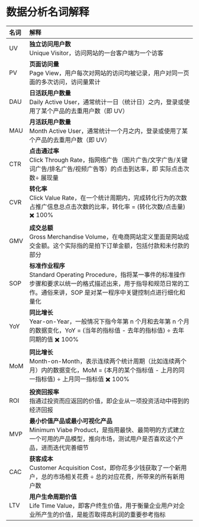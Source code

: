 # 数据分析名词解释

|名词|解释|
|:---|:---|
|UV|**独立访问用户数** <br/> Unique Visitor，访问网站的一台客户端为一个访客|
|PV|**页面访问量** <br/> Page View，用户每次对网站的访问均被记录，用户对同一页面的多次访问，访问量累计|
|DAU|**日活跃用户数量** <br/> Daily Active User，通常统计一日（统计日）之内，登录或使用了某个产品的去重用户数（即 UV）|
|MAU|**月活跃用户数量** <br/> Month Active User，通常统计一个月之内，登录或使用了某个产品的去重用户数（即 UV）|
|CTR|**点击通过率** <br/> Click Through Rate，指网络广告（图片广告/文字广告/关键词广告/排名广告/视频广告等）的点击到达率，即 实际点击次数÷ 展现量|
|CVR|**转化率** <br/> Click Value Rate，在一个统计周期内，完成转化行为的次数占推广信息总点击次数的比率，转化率 = (转化次数/点击量) ✖️ 100%|
|GMV|**成交总额** <br/> Gross Merchandise Volume，在电商网站定义里面是网站成交金额。这个实际指的是拍下订单金额，包括付款和未付款的部分|
|SOP|**标准作业程序** <br/> Standard Operating Procedure，指将某一事件的标准操作步骤和要求以统一的格式描述出来，用于指导和规范日常的工作。通俗来讲，SOP 是对某一程序中关键控制点进行细化和量化|
|YoY|**同比增长** <br/> Year-on-Year，一般情况下指今年第 n 个月和去年第 n 个月的数据变化，YoY = (当年的指标值 - 去年的指标值) ÷ 去年同期的值 ✖️ 100%|
|MoM|**同比增长** <br/> Month-on-Month，表示连续两个统计周期（比如连续两个月）内的数据变化，MoM = (本月的某个指标值 - 上月的同一指标值) ÷ 上月同一指标值 ✖️ 100%|
|ROI|**投资回报率** <br/> 指通过投资而应返回的价值，即企业从一项投资活动中得到的经济回报|
|MVP|**最小价值产品或最小可视化产品** <br/> Minimum Viabe Product，是指用最快、最简明的方式建立一个可用的产品模型，推向市场，测试用户是否喜欢这个产品，进而迭代完善细节|
|CAC|**获客成本** <br/> Customer Acquisition Cost，即你花多少钱获取了一个新用户，总的市场相关花费 ÷ 总的对应花费，所带来的所有新用户数|
|LTV|**用户生命周期价值** <br/> Life Time Value，即客户终生价值，用于衡量企业用户对企业所产生的价值，是能否取得高利润的重要参考指标|

